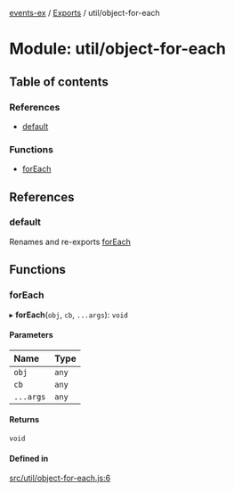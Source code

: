 [events-ex](../README.md) / [Exports](../modules.md) / util/object-for-each

# Module: util/object-for-each

## Table of contents

### References

- [default](util_object_for_each.md#default)

### Functions

- [forEach](util_object_for_each.md#foreach)

## References

### default

Renames and re-exports [forEach](util_object_for_each.md#foreach)

## Functions

### forEach

▸ **forEach**(`obj`, `cb`, `...args`): `void`

#### Parameters

| Name | Type |
| :------ | :------ |
| `obj` | `any` |
| `cb` | `any` |
| `...args` | `any` |

#### Returns

`void`

#### Defined in

[src/util/object-for-each.js:6](https://github.com/snowyu/events-ex.js/blob/8b7be69/src/util/object-for-each.js#L6)
